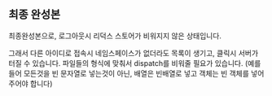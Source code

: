 ## 최종 완성본
최종완성본으로, 로그아웃시 리덕스 스토어가 비워지지 않은 상태입니다.

그래서 다른 아이디로 접속시 네임스페이스가 없더라도 목록이 생기고, 클릭시 서버가 터질 수 있습니다.
파일들의 형식에 맞춰서 dispatch를 비워줄 필요가 있습니다.
(예를들어 모든것을 빈 문자열로 넣는것이 아닌, 배열은 빈배열로 넣고 객체는 빈 객체를 넣어주어야 합니다)